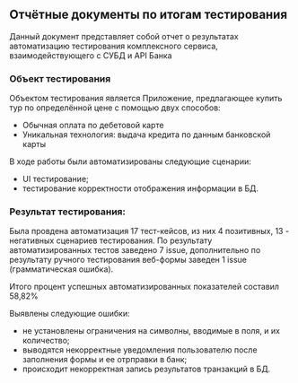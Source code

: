 ## Отчётные документы по итогам тестирования
Данный документ представляет собой отчет о результатах автоматизацию тестирования комплексного сервиса,
взаимодействующего с СУБД и API Банка

### Объект тестирования
Объектом тестирования является Приложение, предлагающее купить тур по определённой цене с помощью двух способов:
- Обычная оплата по дебетовой карте
- Уникальная технология: выдача кредита по данным банковской карты

В ходе работы были автоматизированы следующие сценарии:
- UI тестирование;
- тестирование корректности отображения информации в БД.

### Результат тестирования:
Была провдена автоматизация 17 тест-кейсов, из них 4 позитивных, 13 - негативных сценариев тестирования.
По результату автоматизированных тестов заведено 7 issue, дополнительно по результату ручного тестирования
веб-формы заведен 1 issue (грамматическая ошибка).

Итого процент успешных автоматизированных показателей составил 58,82%

Выявлены следующие ошибки:
 - не установлены ограничения на символны, вводимые в поля, и их количество;
 - выводятся некорректные уведомления пользователю после заполнения формы и ее отрправки в банк;
 - происходит некорректная запись результатов транзакций в БД.
